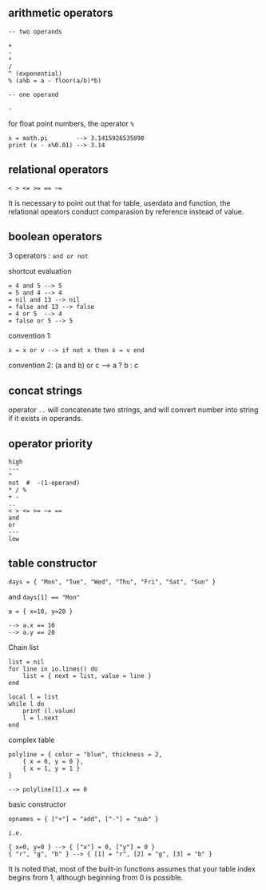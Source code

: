 ## arithmetic operators
```
-- two operands

+
-
*
/
^ (exponential)
% (a%b = a - floor(a/b)*b)

-- one operand

-
```

for float point numbers, the operator `%`
```
x = math.pi        --> 3.1415926535898
print (x - x%0.01) --> 3.14
```

## relational operators

```
< > <= >= == ~=
```

It is necessary to point out that for table, userdata and function,
the relational opeators conduct comparasion by reference instead of value.

## boolean operators
3 operators : `and or not`

shortcut evaluation
```
= 4 and 5 --> 5
= 5 and 4 --> 4
= nil and 13 --> nil
= false and 13 --> false
= 4 or 5  --> 4
= false or 5 --> 5
```

convention 1:
```
x = x or v --> if not x then x = v end
```

convention 2:
(a and b) or c --> a ? b : c

## concat strings
operator `..` will concatenate two strings, and will convert number into string if it exists in operands.

## operator priority
```
high
---
^
not  #  -(1-operand)
* / %
+ -
..
< > <= >= ~= ==
and
or
---
low
```

## table constructor
```
days = { "Mon", "Tue", "Wed", "Thu", "Fri", "Sat", "Sun" }
```
and `days[1] == "Mon"`

```
a = { x=10, y=20 }

--> a.x == 10
--> a.y == 20
```

Chain list
```
list = nil
for line in io.lines() do
	list = { next = list, value = line }
end

local l = list
while l do
	print (l.value)
	l = l.next
end
```

complex table
```
polyline = { color = "blue", thickness = 2,
	{ x = 0, y = 0 },
	{ x = 1, y = 1 }
}

--> polyline[1].x == 0
```

basic constructor
```
opnames = { ["+"] = "add", ["-"] = "sub" }

i.e.

{ x=0, y=0 } --> { ["x"] = 0, ["y"] = 0 }
{ "r", "g", "b" } --> { [1] = "r", [2] = "g", [3] = "b" }
```

It is noted that, most of the built-in functions assumes that your table index begins from 1,
although beginning from 0 is possible.
